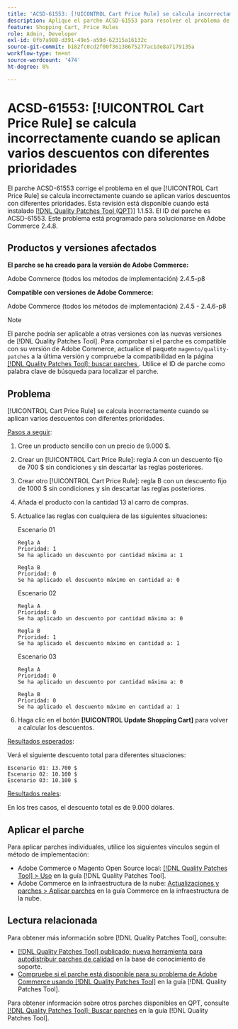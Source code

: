 ```yaml
---
title: 'ACSD-61553: [!UICONTROL Cart Price Rule] se calcula incorrectamente cuando se aplican varios descuentos con diferentes prioridades'
description: Aplique el parche ACSD-61553 para resolver el problema de Adobe Commerce donde el [!UICONTROL Cart Price Rule] se calcula incorrectamente cuando se aplican varios descuentos con diferentes prioridades.
feature: Shopping Cart, Price Rules
role: Admin, Developer
exl-id: 0fb7a988-d391-49e5-a59d-62315a16132c
source-git-commit: b182fc0cd2f00f36138675277ac1de8a7179135a
workflow-type: tm+mt
source-wordcount: '474'
ht-degree: 0%

---
```


# ACSD-61553: [!UICONTROL Cart Price Rule] se calcula incorrectamente cuando se aplican varios descuentos con diferentes prioridades

El parche ACSD-61553 corrige el problema en el que [!UICONTROL Cart Price Rule] se calcula incorrectamente cuando se aplican varios descuentos con diferentes prioridades. Esta revisión está disponible cuando está instalado [[!DNL Quality Patches Tool (QPT)]](https://experienceleague.adobe.com/es/docs/commerce-knowledge-base/kb/announcements/commerce-announcements/magento-quality-patches-released-new-tool-to-self-serve-quality-patches) 1.1.53. El ID del parche es ACSD-61553. Este problema está programado para solucionarse en Adobe Commerce 2.4.8.

## Productos y versiones afectados

**El parche se ha creado para la versión de Adobe Commerce:**

Adobe Commerce (todos los métodos de implementación) 2.4.5-p8

**Compatible con versiones de Adobe Commerce:**

Adobe Commerce (todos los métodos de implementación) 2.4.5 - 2.4.6-p8

>[!NOTE]
>
>El parche podría ser aplicable a otras versiones con las nuevas versiones de [!DNL Quality Patches Tool]. Para comprobar si el parche es compatible con su versión de Adobe Commerce, actualice el paquete `magento/quality-patches` a la última versión y compruebe la compatibilidad en la página [[!DNL Quality Patches Tool]: buscar parches ](https://experienceleague.adobe.com/tools/commerce-quality-patches/index.html?lang=es). Utilice el ID de parche como palabra clave de búsqueda para localizar el parche.

## Problema

[!UICONTROL Cart Price Rule] se calcula incorrectamente cuando se aplican varios descuentos con diferentes prioridades.

<u>Pasos a seguir</u>:

1. Cree un producto sencillo con un precio de 9.000 $.
1. Crear un [!UICONTROL Cart Price Rule]: regla A con un descuento fijo de 700 $ sin condiciones y sin descartar las reglas posteriores.
1. Crear otro [!UICONTROL Cart Price Rule]: regla B con un descuento fijo de 1000 $ sin condiciones y sin descartar las reglas posteriores.
1. Añada el producto con la cantidad 13 al carro de compras.
1. Actualice las reglas con cualquiera de las siguientes situaciones:

   Escenario 01

       Regla A
       Prioridad: 1
       Se ha aplicado un descuento por cantidad máxima a: 1
       
       Regla B
       Prioridad: 0
       Se ha aplicado el descuento máximo en cantidad a: 0
   
   Escenario 02

       Regla A
       Prioridad: 0
       Se ha aplicado un descuento por cantidad máxima a: 0
       
       Regla B
       Prioridad: 1
       Se ha aplicado el descuento máximo en cantidad a: 1
   
   Escenario 03

       Regla A
       Prioridad: 0
       Se ha aplicado un descuento por cantidad máxima a: 0
       
       Regla B
       Prioridad: 0
       Se ha aplicado el descuento máximo en cantidad a: 1
   
1. Haga clic en el botón **[!UICONTROL Update Shopping Cart]** para volver a calcular los descuentos.

<u>Resultados esperados</u>:

Verá el siguiente descuento total para diferentes situaciones:

    Escenario 01: 13.700 $
    Escenario 02: 10.100 $
    Escenario 03: 10.100 $

<u>Resultados reales</u>:

En los tres casos, el descuento total es de 9.000 dólares.

## Aplicar el parche

Para aplicar parches individuales, utilice los siguientes vínculos según el método de implementación:

* Adobe Commerce o Magento Open Source local: [[!DNL Quality Patches Tool] > Uso](/help/tools/quality-patches-tool/usage.md) en la guía [!DNL Quality Patches Tool].
* Adobe Commerce en la infraestructura de la nube: [Actualizaciones y parches > Aplicar parches](https://experienceleague.adobe.com/docs/commerce-cloud-service/user-guide/develop/upgrade/apply-patches.html?lang=es) en la guía Commerce en la infraestructura de la nube.

## Lectura relacionada

Para obtener más información sobre [!DNL Quality Patches Tool], consulte:

* [[!DNL Quality Patches Tool] publicado: nueva herramienta para autodistribuir parches de calidad](https://experienceleague.adobe.com/es/docs/commerce-knowledge-base/kb/announcements/commerce-announcements/magento-quality-patches-released-new-tool-to-self-serve-quality-patches) en la base de conocimiento de soporte.
* [Compruebe si el parche está disponible para su problema de Adobe Commerce usando [!DNL Quality Patches Tool]](/help/tools/quality-patches-tool/patches-available-in-qpt/check-patch-for-magento-issue-with-magento-quality-patches.md) en la guía [!DNL Quality Patches Tool].

Para obtener información sobre otros parches disponibles en QPT, consulte [[!DNL Quality Patches Tool]: Buscar parches](https://experienceleague.adobe.com/tools/commerce-quality-patches/index.html?lang=es) en la guía [!DNL Quality Patches Tool].
